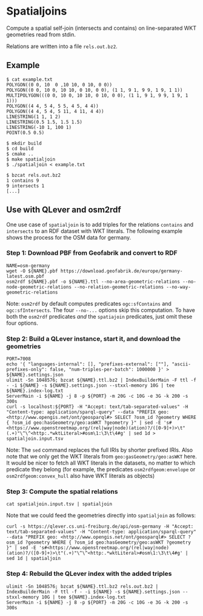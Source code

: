 # Spatialjoins

Compute a spatial self-join (intersects and contains) on line-separated WKT geometries read from stdin.

Relations are written into a file `rels.out.bz2`.

## Example

```
$ cat example.txt
POLYGON((0 0, 10  0 ,10 10, 0 10, 0 0))
POLYGON((0 0, 10 0, 10 10, 0 10, 0 0), (1 1, 9 1, 9 9, 1 9, 1 1))
MULTIPOLYGON(((0 0, 10 0, 10 10, 0 10, 0 0), (1 1, 9 1, 9 9, 1 9, 1 1)))
POLYGON((4 4, 5 4, 5 5, 4 5, 4 4))
POLYGON((4 4, 5 4, 5 11, 4 11, 4 4))
LINESTRING(1 1, 1 2)
LINESTRING(0.5 1.5, 1.5 1.5)
LINESTRING(-10 1, 100 1)
POINT(0.5 0.5)
```

```
$ mkdir build
$ cd build
$ cmake ..
$ make spatialjoin
$ ./spatialjoin < example.txt
```

```
$ bzcat rels.out.bz2
1 contains 9
9 intersects 1
[...]
```

## Use with QLever and osm2rdf

One use case of `spatialjoin` is to add triples for the relations `contains` and
`intersects` to an RDF dataset with WKT literals. The following example shows
the process for the OSM data for germany.

### Step 1: Download PBF from Geofabrik and convert to RDF

```
NAME=osm-germany
wget -O ${NAME}.pbf https://download.geofabrik.de/europe/germany-latest.osm.pbf
osm2rdf ${NAME}.pbf -o ${NAME}.ttl --no-area-geometric-relations --no-node-geometric-relations --no-relation-geometric-relations --no-way-geometric-relations
```

Note: `osm2rdf` by default computes predicates `ogc:sfContains` and
`ogc:sfIntersects`. The four `--no-...` options skip this computation. To have
both the `osm2rdf` predicates *and* the `spatiajoin` predicates, just omit
these four options.

### Step 2: Build a QLever instance, start it, and download the geometries

```
PORT=7008
echo '{ "languages-internal": [], "prefixes-external": [""], "ascii-prefixes-only": false, "num-triples-per-batch": 1000000 }' > ${NAME}.settings.json
ulimit -Sn 1048576; bzcat ${NAME}.ttl.bz2 | IndexBuilderMain -F ttl -f - -i ${NAME} -s ${NAME}.settings.json --stxxl-memory 10G | tee ${NAME}.index-log.txt
ServerMain -i ${NAME} -j 8 -p ${PORT} -m 20G -c 10G -e 3G -k 200 -s 300s
curl -s localhost:${PORT} -H "Accept: text/tab-separated-values" -H "Content-type: application/sparql-query" --data "PREFIX geo: <http://www.opengis.net/ont/geosparql#> SELECT ?osm_id ?geometry WHERE { ?osm_id geo:hasGeometry/geo:asWKT ?geometry }" | sed -E 's#<https://www.openstreetmap.org/(rel|way|node)(ation)?/([0-9]+)>\t"(.+)"\^\^<http:.*wktLiteral>#osm\1:\3\t\4#g' | sed 1d > spatialjoin.input.tsv
```

Note: The `sed` command replaces the full IRIs by shorter prefixed IRIs. Also
note that we only get the WKT literals from `geo:gasGeometry/geo:asWKT` here.
It would be nicer to fetch all WKT literals in the datasets, no matter to which
predicate they belong (for example, the predicates `osm2rdfgeom:envelope` or 
`osm2rdfgeom:convex_hull` also have WKT literals as objects) 

### Step 3: Compute the spatial relations

```
cat spatialjoin.input.tsv | spatialjoin
```

Note that we could feed the geometries directly into `spatialjoin` as follows:

```
curl -s https://qlever.cs.uni-freiburg.de/api/osm-germany -H "Accept: text/tab-separated-values" -H "Content-type: application/sparql-query" --data "PREFIX geo: <http://www.opengis.net/ont/geosparql#> SELECT ?osm_id ?geometry WHERE { ?osm_id geo:hasGeometry/geo:asWKT ?geometry }" | sed -E 's#<https://www.openstreetmap.org/(rel|way|node)(ation)?/([0-9]+)>\t"(.+)"\^\^<http:.*wktLiteral>#osm\1:\3\t\4#g' | sed 1d | spatialjoin
```

### Step 4: Rebuild the QLever index with the added triples

```
ulimit -Sn 1048576; bzcat ${NAME}.ttl.bz2 rels.out.bz2 | IndexBuilderMain -F ttl -f - -i ${NAME} -s ${NAME}.settings.json --stxxl-memory 10G | tee ${NAME}.index-log.txt
ServerMain -i ${NAME} -j 8 -p ${PORT} -m 20G -c 10G -e 3G -k 200 -s 300s
```
